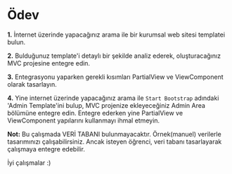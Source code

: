 ﻿# Ödev

 **1.** İnternet üzerinde yapacağınız arama ile bir kurumsal web sitesi templatei bulun. 
 
 **2.** Bulduğunuz template'i detaylı bir şekilde analiz ederek, oluşturacağınız MVC projesine entegre edin.
 
 **3.** Entegrasyonu yaparken gerekli kısımları PartialView ve ViewComponent olarak tasarlayın.
 
 **4.** Yine internet üzerinde yapacağınız arama ile `Start Bootstrap` adındaki 'Admin Template'ini bulup, MVC projenize ekleyeceğiniz Admin Area bölümüne entegre edin. Entegre ederken yine PartialView ve ViewComponent yapılarını kullanmayı ihmal etmeyin.

**Not:** Bu çalışmada VERİ TABANI bulunmayacaktır. Örnek(manuel) verilerle tasarımınızı çalışabilirsiniz. Ancak isteyen öğrenci, veri tabanı tasarlayarak çalışmaya entegre edebilir. 
 
İyi çalışmalar :) 

